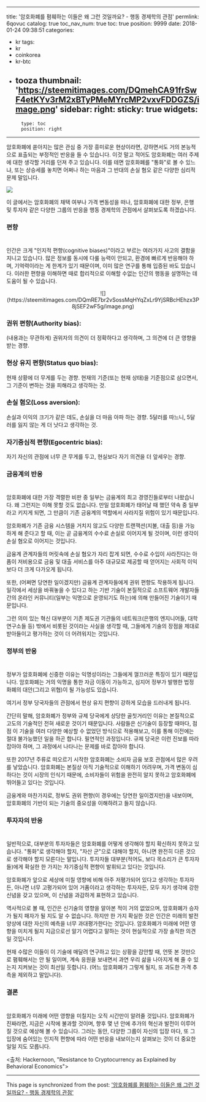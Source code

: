 
---
title: '암호화폐를 폄훼하는 이들은 왜 그런 것일까요? - 행동 경제학의 관점'
permlink: 6qovuc
catalog: true
toc_nav_num: true
toc: true
position: 9999
date: 2018-01-24 09:38:51
categories:
- kr
tags:
- kr
- coinkorea
- kr-btc
- tooza
thumbnail: 'https://steemitimages.com/DQmehCA91frSwF4etKYv3rM2xBTyPMeMYrcMP2vxvFDDGZS/image.png'
sidebar:
    right:
        sticky: true
widgets:
    -
        type: toc
        position: right
---


암호화폐에 쏟아지는 많은 관심 중 가장 흥미로운 현상이라면, 강하면서도 거의 본능적으로 표출되는 부정적인 반응을 들 수 있습니다.  이것 말고 적어도 암호화폐는 여러 주제에 대한 생각할 거리를 던져 주고 있습니다.  이를 테면 암호화폐를 "통화"로 볼 수 있느냐, 또는 상승세를 놓치면 어쩌나 하는 마음과 그 반대의 손실 혐오 같은 다양한 심리적 문제 말입니다. 

![](https://steemitimages.com/DQmehCA91frSwF4etKYv3rM2xBTyPMeMYrcMP2vxvFDDGZS/image.png)

이 글에서는 암호화폐의 채택 여부나 가격 변동성을 떠나, 암호화폐에 대한 정부, 은행 및 투자자 같은 다양한 그룹의 반응을 행동 경제학의 관점에서 살펴보도록 하겠습니다.  

### 편향
#
인간은 크게 "인지적 편향(cognitive biases)"이라고 부르는 여러가지 사고의 결함을 지니고 있습니다.   많은 정보를 동시에 다룰 능력이 안되고, 환경에 빠르게 반응해야 하며, 기억력이라는 게 한계가 있기 때문이며, 이미 많은 연구를 통해 입증된 바도 있습니다.  이러한 편향을 이해하면 때로 합리적으로 이해할 수없는 인간의 행동을 설명하는 데 도움이 될 수 있습니다.

<center>
![](https://steemitimages.com/DQmRE7br2vSossMqHYqZxLr9YjSRBcHEhzx3P8jSEF2wF5g/image.png)
</center>

### 권위 편향(Authority bias):  
(내용과는 무관하게) 권위자의 의견이 더 정확하다고 생각하며, 그 의견에 더 큰 영향을 받는 경향.

### 현상 유지 편향(Status quo bias): 
현재 상황에 더 무게를 두는 경향.  현재의 기준(또는 현재 상태)을 기준점으로 삼으면서, 그 기준이 변하는 것을 피해라고 생각하는 것. 

### 손실 혐오(Loss aversion): 
손실과 이익의 크기가 같은 데도, 손실을 더 마음 아파 하는 경향.  5달러를 따느니, 5달러를 잃지 않는 게 더 낫다고 생각하는 것.

### 자기중심적 편향(Egocentric bias): 
자기 자신의 관점에 너무 큰 무게를 두고,  현실보다 자기 의견을 더 앞세우는 경향.

### 금융계의 반응
#
암호화폐에 대한 가장 격렬한 비판 중 일부는 금융계의 최고 경영진들로부터 나왔습니다.  왜 그런지는 이해 못할 것도 없습니다.  만일 암호화폐가 태어날 때 했던 약속 중 일부라고 키지게 되면, 그 만큼이 기존 금융계의 역할에서 사라지질 위험이 있기 때문입니다. 

암호화폐가 기존 금융 시스템을 거치지 않고도 다양한 트랜잭션(지불, 대출 등)을 가능하게 해 준다고 할 때, 이는 곧 금융계의 수수료 손실로 이어지게 될 것이며, 이런 생각이 손실 혐오로 이어지는 것입니다. 

금융계 관계자들의 머릿속에 손실 혐오가 자리 잡게 되면, 수수료 수입이 사라진다는 아픔이  저비용으로 금융 및 대출 서비스를 아주 대규모로 제공할 때 얻어지는 사회적 이익보다 더 크게 다가오게 됩니다. 

또한, (어쩌면 당연한 일이겠지만) 금융계 관계자들에게 권위 편향도 작용하게 됩니다. 일각에서 세상을 바꿔놓을 수 있다고 하는 기반 기술이 본질적으로 소프트웨어 개발자들 간의 온라인 커뮤니티(일부는 익명으로 운영되기도 하는)에 의해 만들어진 기술이기 때문입니다.

그런 의미 있는 혁신 대부분이 기존 제도권 기관들의 네트워크(은행의 엔지니어들, 대학 연구소들 등) 밖에서 비롯된 것이라는 사실을 생각할 때, 그들에게 기술의 장점을 제대로 받아들이고 평가하는 것이 더 어려워지는 것입니다. 

### 정부의 반응
#
정부가 암호화폐에 신중한 이유는 익명성이라는 그들에게 껄끄러운 특징이 있기 때문입니다.  암호화폐는 거의 익명을 통한 자금 이동이 가능하고, 심지어 정부가 발행한 법정 화폐의 대안(그리고 위협)이 될 가능성도 있습니다.  

여기서 정부 당국자들의 관점에서 현상 유지 편향이 강하게 모습을 드러내게 됩니다.  

간단히 말해, 암호화폐가 정부와 규제 당국에게 상당한 골칫거리인 이유는 본질적으로 고도의 기술적인 전혀 새로운 것이기 때문입니다.  사람들은 신기술이 등장할 때마다, 점점 이 기술을 여러 다양한 예상할 수 없었던 방식으로 적용해보고, 이를 통해 이전에는 절대 불가능했던 일을 하곤 합니다.  필연적인 과정입니다.  규제 당국은 이런 진보를 따라잡아야 하며, 그 과정에서 나타나는 문제를 바로 잡아야 합니다. 

또한 2017년 주류로 떠오르기 시작한 암호화폐는 소비자 금융 보호 관점에서 많은 우려를 낳았습니다.  암호화폐는 본질상 아직 기술적으로 이해하기 어려우며, 가격 변동이 심하다는 것이 시장의 인식기 때문에, 소비자들이 위험을 완전히 알지 못하고 암호화폐에 뛰어들고 있다는 것입니다. 

금융계와 마찬가지로, 정부도 권위 편향(이 경우에는 당연한 일이겠지만)을 내보이며, 암호화폐의 기반이 되는 기술의 중요성을 이해하려고 들지 않습니다. 

### 투자자의 반응
#
일반적으로, 대부분의 투자자들은 암호화폐를 어떻게 생각해야 할지 확신하지 못하고 있습니다.  "통화"로 생각해야 할지, "자산 군"으로 대해야 할지, 아니면 완전히 다른 것으로 생각해야 할지 모른다는 말입니다.  투자자들 대부분(적어도, 보다 목소리가 큰 투자자들)에게 확실한 한 가지는 자기중심적 편향이 발휘되고 있다는 것입니다. 

암호화폐가 앞으로 세상에 미칠 영향에 비해 아주 저평가되어 있다고 생각하는 투자자든, 아니면 너무 고평가되어 있어 거품이라고 생각하는 투자자든, 모두 자기 생각에 강한 신념을 갖고 있으며, 이 신념을 과감하게 표현하고 있습니다. 

역사적으로 볼 때, 인간은 신기술의 영향을 알아본 적이 거의 없었으며, 암호화폐가 승자가 될지 패자가 될 지도 알 수 없습니다. 하지만 한 가지 확실한 것은 인간은 미래의 발전 양상에 대한 자신의 예측을 너무 과대평가한다는 것입니다.  암호화폐가 미래에 어떤 영향을 미치게 될지 지금으로선 알기 어렵다고 말하는 것이 현실적으로 가장 솔직한 의견일 것입니다.

현재 수많은 이들이 이 기술에 매달려 연구하고 있는 상황을 감안할 때, 언뜻 본 것만으로 폄훼해서는 안 될 일이며, 계속 응원을 보내면서 과연 우리 삶을 나아지게 해 줄 수 있는지 지켜보는 것이 최선일 듯합니다. (어느 암호화폐가 그렇게 될지, 또 과도한 가격 추측을 제외하고 말입니다).

### 결론
#
암호화폐가 미래에 어떤 영향을 미칠지는 오직 시간만이 알려줄 것입니다.  암호화폐가 진짜라면, 지금은 시작에 불과할 것이며, 향후 몇 년 안에 추가의 혁신과 발전이 이루어질 것으로 예상해 볼 수 있습니다.  그러는 동안, 다양한 그룹이 자신의 입장 마다, 또 그 입장에 숨어있는 인지적 편향에 따라 어떤 반응을 내보이는지 살펴보는 것이 더 중요한 일일 지도 모릅니다. 

<출처: Hackernoon, "Resistance to Cryptocurrency as Explained by Behavioral Economics">

- - -

This page is synchronized from the post: ['암호화폐를 폄훼하는 이들은 왜 그런 것일까요? - 행동 경제학의 관점'](https://steemit.com/@pius.pius/6qovuc)
